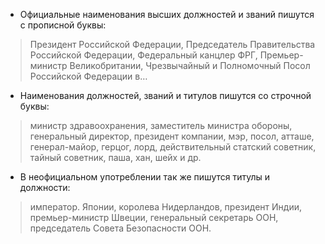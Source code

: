 - Официальные наименования высших должностей и званий пишутся с прописной буквы:
> Президент Российской Федерации, Председатель Правительства Российской Федерации, Федеральный канцлер ФРГ, Премьер-министр Великобритании, Чрезвычайный и Полномочный Посол Российской Федерации в…

- Наименования должностей, званий и титулов пишутся со строчной буквы:
> министр здравоохранения, заместитель министра обороны, генеральный директор, президент компании, мэр, посол, атташе, генерал-майор, герцог, лорд, действительный статский советник, тайный советник, паша, хан, шейх и др.

- В неофициальном употреблении так же пишутся титулы и должности:
> император. Японии, королева Нидерландов, президент Индии, премьер-министр Швеции, генеральный секретарь ООН, председатель Совета Безопасности ООН.
